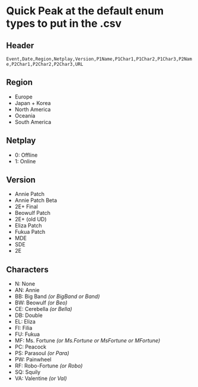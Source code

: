 # Quick Peak at the default enum types to put in the .csv

## Header

`Event,Date,Region,Netplay,Version,P1Name,P1Char1,P1Char2,P1Char3,P2Name,P2Char1,P2Char2,P2Char3,URL`

## Region

* Europe
* Japan + Korea
* North America
* Oceania
* South America

## Netplay

* 0: Offline
* 1: Online

## Version

* Annie Patch 
* Annie Patch Beta
* 2E+ Final
* Beowulf Patch
* 2E+ (old UD)
* Eliza Patch
* Fukua Patch
* MDE
* SDE
* 2E

## Characters

* N: None
* AN: Annie
* BB: Big Band *(or BigBand or Band)*
* BW: Beowulf *(or Beo)*
* CE: Cerebella *(or Bella)*
* DB: Double
* EL: Eliza
* FI: Filia
* FU: Fukua
* MF: Ms. Fortune *(or Ms.Fortune or MsFortune or MFortune)*
* PC: Peacock
* PS: Parasoul *(or Para)*
* PW: Painwheel
* RF: Robo-Fortune *(or Robo)*
* SQ: Squily
* VA: Valentine *(or Val)*